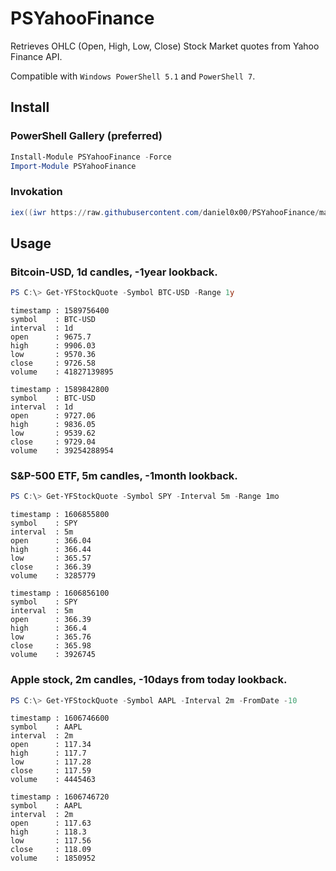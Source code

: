 # PSYahooFinance

Retrieves OHLC (Open, High, Low, Close) Stock Market quotes from Yahoo Finance API. 

Compatible with `Windows PowerShell 5.1` and `PowerShell 7`.

## Install

### PowerShell Gallery (preferred)
```powershell
Install-Module PSYahooFinance -Force
Import-Module PSYahooFinance
```

### Invokation
```powershell
iex((iwr https://raw.githubusercontent.com/daniel0x00/PSYahooFinance/main/Get-YFStockQuote.ps1 -UseBasicParsing).content)
```

## Usage

### Bitcoin-USD, 1d candles, -1year lookback.
```powershell
PS C:\> Get-YFStockQuote -Symbol BTC-USD -Range 1y
```
```console
timestamp : 1589756400
symbol    : BTC-USD
interval  : 1d
open      : 9675.7
high      : 9906.03
low       : 9570.36
close     : 9726.58
volume    : 41827139895

timestamp : 1589842800
symbol    : BTC-USD
interval  : 1d
open      : 9727.06
high      : 9836.05
low       : 9539.62
close     : 9729.04
volume    : 39254288954
```

### S&P-500 ETF, 5m candles, -1month lookback.
```powershell
PS C:\> Get-YFStockQuote -Symbol SPY -Interval 5m -Range 1mo
```
```console
timestamp : 1606855800
symbol    : SPY
interval  : 5m
open      : 366.04
high      : 366.44
low       : 365.57
close     : 366.39
volume    : 3285779

timestamp : 1606856100
symbol    : SPY
interval  : 5m
open      : 366.39
high      : 366.4
low       : 365.76
close     : 365.98
volume    : 3926745
```

### Apple stock, 2m candles, -10days from today lookback.
```powershell
PS C:\> Get-YFStockQuote -Symbol AAPL -Interval 2m -FromDate -10
```
```console
timestamp : 1606746600
symbol    : AAPL
interval  : 2m
open      : 117.34
high      : 117.7
low       : 117.28
close     : 117.59
volume    : 4445463

timestamp : 1606746720
symbol    : AAPL
interval  : 2m
open      : 117.63
high      : 118.3
low       : 117.56
close     : 118.09
volume    : 1850952
```
        